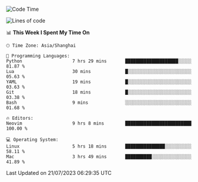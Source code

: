 <!--START_SECTION:waka-->
![Code Time](http://img.shields.io/badge/Code%20Time-1%2C449%20hrs%2027%20mins-blue)

![Lines of code](https://img.shields.io/badge/From%20Hello%20World%20I%27ve%20Written-271.4%20thousand%20lines%20of%20code-blue)

📊 **This Week I Spent My Time On** 

```text
🕑︎ Time Zone: Asia/Shanghai

💬 Programming Languages: 
Python                   7 hrs 29 mins       ████████████████████░░░░░   81.87 % 
Lua                      30 mins             █░░░░░░░░░░░░░░░░░░░░░░░░   05.63 % 
YAML                     19 mins             █░░░░░░░░░░░░░░░░░░░░░░░░   03.63 % 
Git                      18 mins             █░░░░░░░░░░░░░░░░░░░░░░░░   03.38 % 
Bash                     9 mins              ░░░░░░░░░░░░░░░░░░░░░░░░░   01.68 % 

🔥 Editors: 
Neovim                   9 hrs 8 mins        █████████████████████████   100.00 % 

💻 Operating System: 
Linux                    5 hrs 18 mins       ███████████████░░░░░░░░░░   58.11 % 
Mac                      3 hrs 49 mins       ██████████░░░░░░░░░░░░░░░   41.89 % 
```


 Last Updated on 21/07/2023 06:29:35 UTC
<!--END_SECTION:waka-->
